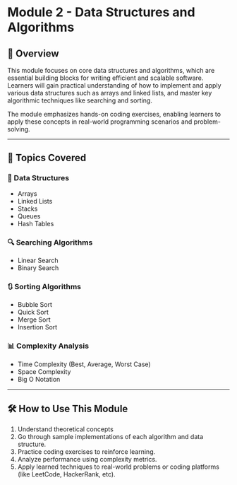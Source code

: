 # Module 2 - Data Structures and Algorithms

## 📘 Overview

This module focuses on core data structures and algorithms, which are essential building blocks for writing efficient and scalable software. Learners will gain practical understanding of how to implement and apply various data structures such as arrays and linked lists, and master key algorithmic techniques like searching and sorting.

The module emphasizes hands-on coding exercises, enabling learners to apply these concepts in real-world programming scenarios and problem-solving.

---

## 🧠 Topics Covered

### 🧱 Data Structures
- Arrays
- Linked Lists 
- Stacks 
- Queues 
- Hash Tables 

### 🔍 Searching Algorithms
- Linear Search
- Binary Search

### 🔃 Sorting Algorithms
- Bubble Sort
- Quick Sort
- Merge Sort
- Insertion Sort 

### 📊 Complexity Analysis
- Time Complexity (Best, Average, Worst Case)
- Space Complexity
- Big O Notation

---

## 🛠️ How to Use This Module

1. Understand theoretical concepts 
2. Go through sample implementations of each algorithm and data structure.
3. Practice coding exercises to reinforce learning.
4. Analyze performance using complexity metrics.
5. Apply learned techniques to real-world problems or coding platforms (like LeetCode, HackerRank, etc).
